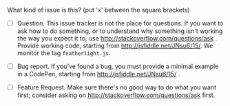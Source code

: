 What kind of issue is this? (put 'x' between the square brackets)

- [ ] Question. This issue tracker is not the place for questions. If you want
  to ask how to do something, or to understand why something isn't working the
  way you expect it to, use
  http://stackoverflow.com/questions/ask . Provide working code, starting
  from http://jsfiddle.net/JNsu6/15/. We monitor the tag `featherlight.js`.

- [ ] Bug report. If you’ve found a bug, you must provide a minimal example in a
  CodePen, starting from http://jsfiddle.net/JNsu6/15/ .

- [ ] Feature Request. Make sure there's no good way to do what you want first;
  consider asking on http://stackoverflow.com/questions/ask first.


